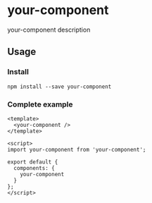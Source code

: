 # your-component

your-component description

## Usage

### Install

```
npm install --save your-component
```

### Complete example

```vue
<template>
  <your-component />
</template>

<script>
import your-component from 'your-component';

export default {
  components: {
    your-component
  }
};
</script>
```
